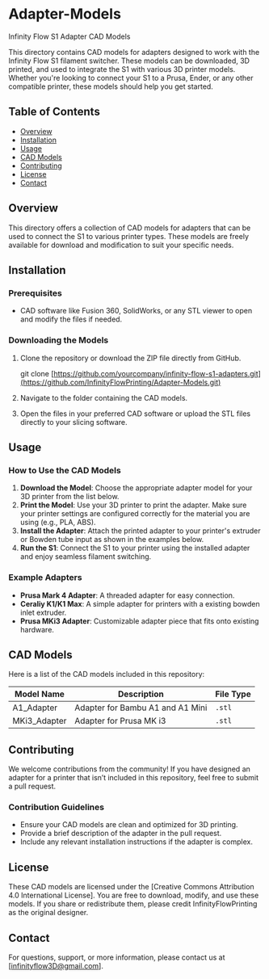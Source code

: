 # Adapter-Models
Infinity Flow S1 Adapter CAD Models

This directory contains CAD models for adapters designed to work with the Infinity Flow S1 filament switcher. These models can be downloaded, 3D printed, and used to integrate the S1 with various 3D printer models. Whether you're looking to connect your S1 to a Prusa, Ender, or any other compatible printer, these models should help you get started.


## Table of Contents
- [Overview](#overview)
- [Installation](#installation)
- [Usage](#usage)
- [CAD Models](#cad-models)
- [Contributing](#contributing)
- [License](#license)
- [Contact](#contact)

## Overview

This directory offers a collection of CAD models for adapters that can be used to connect the S1 to various printer types. These models are freely available for download and modification to suit your specific needs.

## Installation

### Prerequisites
- CAD software like Fusion 360, SolidWorks, or any STL viewer to open and modify the files if needed.

### Downloading the Models
1. Clone the repository or download the ZIP file directly from GitHub.
   
   git clone [https://github.com/yourcompany/infinity-flow-s1-adapters.git](https://github.com/InfinityFlowPrinting/Adapter-Models.git)
   
3. Navigate to the folder containing the CAD models.
4. Open the files in your preferred CAD software or upload the STL files directly to your slicing software.

## Usage

### How to Use the CAD Models
1. **Download the Model**: Choose the appropriate adapter model for your 3D printer from the list below.
2. **Print the Model**: Use your 3D printer to print the adapter. Make sure your printer settings are configured correctly for the material you are using (e.g., PLA, ABS).
3. **Install the Adapter**: Attach the printed adapter to your printer's extruder or Bowden tube input as shown in the examples below.
4. **Run the S1**: Connect the S1 to your printer using the installed adapter and enjoy seamless filament switching.

### Example Adapters
- **Prusa Mark 4 Adapter**: A threaded adapter for easy connection.
- **Ceraliy K1/K1 Max**: A simple adapter for printers with a existing bowden inlet extruder.
- **Prusa MKi3 Adapter**: Customizable adapter piece that fits onto existing hardware.

## CAD Models

Here is a list of the CAD models included in this repository:

| Model Name       | Description                                              | File Type |
|------------------|----------------------------------------------------------|-----------|
| A1_Adapter       | Adapter for Bambu A1 and A1 Mini                         | `.stl`    |
| MKi3_Adapter     | Adapter for Prusa MK i3                                  | `.stl`    |

## Contributing

We welcome contributions from the community! If you have designed an adapter for a printer that isn’t included in this repository, feel free to submit a pull request.

### Contribution Guidelines
- Ensure your CAD models are clean and optimized for 3D printing.
- Provide a brief description of the adapter in the pull request.
- Include any relevant installation instructions if the adapter is complex.

## License

These CAD models are licensed under the [Creative Commons Attribution 4.0 International License]. You are free to download, modify, and use these models. If you share or redistribute them, please credit InfinityFlowPrinting as the original designer.

## Contact

For questions, support, or more information, please contact us at [infinityflow3D@gmail.com].
